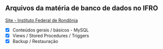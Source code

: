 ## Arquivos da matéria de banco de dados no IFRO

[Site - Instituto Federal de Rondônia](https://www.ifro.edu.br/)

- [x] Conteúdos gerais / básicos - MySQL
- [x] Views / Stored Procedures / Triggers
- [x] Backup / Restauração